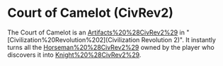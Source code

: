 # Court of Camelot (CivRev2)

The Court of Camelot is an [Artifacts%20%28CivRev2%29](artifact) in "[Civilization%20Revolution%202](Civilization Revolution 2)". It instantly turns all the [Horseman%20%28CivRev2%29](Horsemen) owned by the player who discovers it into [Knight%20%28CivRev2%29](Knights).